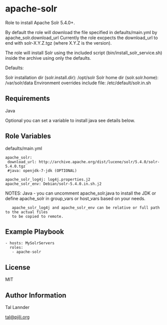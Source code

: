 apache-solr
=========

Role to install Apache Solr 5.4.0+.

By default the role will download the file specified in defaults/main.yml by apache_solr.download_url
Currently the role excpects the download_url to end with solr-X.Y.Z.tgz (where X.Y.Z is the version).

The role will install Solr using the included script (bin/install_solr_service.sh) inside the archive
using only the defaults.


Defaults:

 Solr installation dir (solr.install.dir): /opt/solr
 Solr home dir (solr.solr.home):           /var/solr/data
 Environment overrides include file:       /etc/default/solr.in.sh


Requirements
------------

Java

Optional you can set a variable to install java see details below.


Role Variables
--------------

defaults/main.yml

```
apache_solr:
 download_url: http://archive.apache.org/dist/lucene/solr/5.4.0/solr-5.4.0.tgz
 #java: openjdk-7-jdk (OPTIONAL)

apache_solr_log4j: log4j.properties.j2
apache_solr_env: Debian/solr-5.4.0.in.sh.j2
```

NOTES: Java - you can uncomment apache_solr.java to install the JDK or define apache_solr in
              group_vars or host_vars based on your needs.

       apache_solr_log4j and apache_solr_env can be relative or full path to the actual files
       to be copied to remote.


Example Playbook
----------------

```
- hosts: MySolrServers
  roles:
   - apache-solr
```

License
-------

MIT


Author Information
------------------

Tal Lannder

tal@pjili.org
